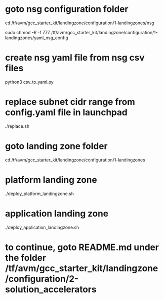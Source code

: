 # goto nsg configuration folder
cd /tf/avm/gcc_starter_kit/landingzone/configuration/1-landingzones/nsg

sudo chmod -R -f 777 /tf/avm/gcc_starter_kit/landingzone/configuration/1-landingzones/yaml_nsg_config

# create nsg yaml file from nsg csv files
python3 csv_to_yaml.py 

# replace subnet cidr range from config.yaml file in launchpad
./replace.sh

# goto landing zone folder
cd /tf/avm/gcc_starter_kit/landingzone/configuration/1-landingzones

# platform landing zone
./deploy_platform_landingzone.sh

# application landing zone
./deploy_application_landingzone.sh

# to continue, goto README.md under the folder /tf/avm/gcc_starter_kit/landingzone/configuration/2-solution_accelerators
